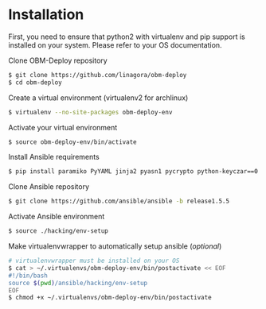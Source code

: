 Installation
============

First, you need to ensure that python2 with virtualenv and pip support is installed on your system. Please refer to your OS documentation.

Clone OBM-Deploy repository
```.bash
$ git clone https://github.com/linagora/obm-deploy
$ cd obm-deploy
```
Create a virtual environment (virtualenv2 for archlinux)
```.bash
$ virtualenv --no-site-packages obm-deploy-env
```
Activate your virtual environment
```.bash
$ source obm-deploy-env/bin/activate
```
Install Ansible requirements
```.bash
$ pip install paramiko PyYAML jinja2 pyasn1 pycrypto python-keyczar==0.71b
```
Clone Ansible repository
```.bash
$ git clone https://github.com/ansible/ansible -b release1.5.5
```
Activate Ansible environment
```.bash
$ source ./hacking/env-setup
```
Make virtualenvwrapper to automatically setup ansible (_optional_)
```.bash
# virtualenvwrapper must be installed on your OS
$ cat > ~/.virtualenvs/obm-deploy-env/bin/postactivate << EOF
#!/bin/bash
source $(pwd)/ansible/hacking/env-setup
EOF
$ chmod +x ~/.virtualenvs/obm-deploy-env/bin/postactivate
```
